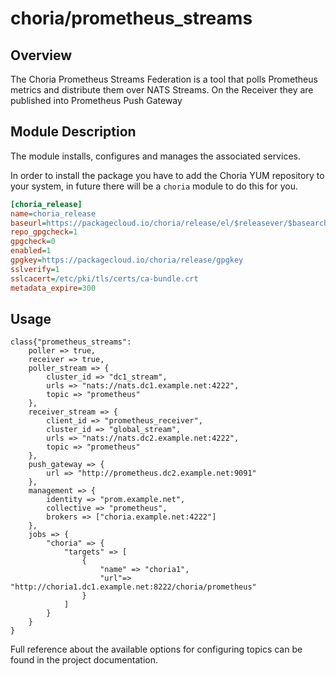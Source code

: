 # choria/prometheus_streams

## Overview

The Choria Prometheus Streams Federation is a tool that polls Prometheus metrics and distribute them over NATS Streams.  On the Receiver they are published into Prometheus Push Gateway

## Module Description

The module installs, configures and manages the associated services.

In order to install the package you have to add the Choria YUM repository to your system, in future there will be a `choria` module to do this for you.

```ini
[choria_release]
name=choria_release
baseurl=https://packagecloud.io/choria/release/el/$releasever/$basearch
repo_gpgcheck=1
gpgcheck=0
enabled=1
gpgkey=https://packagecloud.io/choria/release/gpgkey
sslverify=1
sslcacert=/etc/pki/tls/certs/ca-bundle.crt
metadata_expire=300
```

## Usage

```puppet
class{"prometheus_streams":
    poller => true,
    receiver => true,
    poller_stream => {
        cluster_id => "dc1_stream",
        urls => "nats://nats.dc1.example.net:4222",
        topic => "prometheus"
    },
    receiver_stream => {
        client_id => "prometheus_receiver",
        cluster_id => "global_stream",
        urls => "nats://nats.dc2.example.net:4222",
        topic => "prometheus"
    },
    push_gateway => {
        url => "http://prometheus.dc2.example.net:9091"
    },
    management => {
        identity => "prom.example.net",
        collective => "prometheus",
        brokers => ["choria.example.net:4222"]
    },
    jobs => {
        "choria" => {
            "targets" => [
                {
                    "name" => "choria1",
                    "url"=> "http://choria1.dc1.example.net:8222/choria/prometheus"
                }
            ]
        }
    }
}
```

Full reference about the available options for configuring topics can be found in the project documentation.
